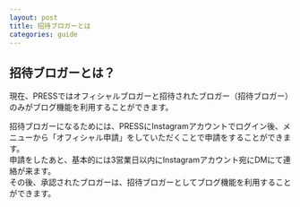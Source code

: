 ```yaml
---
layout: post
title: 招待ブロガーとは
categories: guide
---
```


## 招待ブロガーとは？

現在、PRESSではオフィシャルブロガーと招待されたブロガー（招待ブロガー）のみがブログ機能を利用することができます。

招待ブロガーになるためには、PRESSにInstagramアカウントでログイン後、メニューから「オフィシャル申請」をしていただくことで申請をすることができます。  
申請をしたあと、基本的には3営業日以内にInstagramアカウント宛にDMにて連絡が来ます。  
その後、承認されたブロガーは、招待ブロガーとしてブログ機能を利用することができます。
